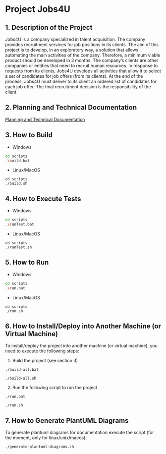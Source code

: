# Project Jobs4U

## 1. Description of the Project

Jobs4U is a company specialized in talent acquisition. The company provides recruitment services for job positions in its clients. The aim of this project is to develop, in an exploratory way,
a solution that allows automating the main activities of the company. Therefore, a minimum
viable product should be developed in 3 months.
The company’s clients are other companies or entities that need to recruit human resources.
In response to requests from its clients, Jobs4U develops all activities that allow it to select a
set of candidates for job offers (from its clients). At the end of the process, Jobs4U must deliver
to its client an ordered list of candidates for each job offer. The final recruitment decision is
the responsibility of the client

## 2. Planning and Technical Documentation

[Planning and Technical Documentation](docs/readme.md)

## 3. How to Build

* Windows
```bash
cd scripts
.\build.bat
```
* Linux/MacOS
```
cd scripts
./build.sh
```

## 4. How to Execute Tests


* Windows
```bash
cd scripts
.\runTest.bat
```
* Linux/MacOS
```
cd scripts
./runTest.sh
```

## 5. How to Run

* Windows
```bash
cd scripts
.\run.bat
```
* Linux/MacOS
```
cd scripts
./run.sh
```

## 6. How to Install/Deploy into Another Machine (or Virtual Machine)

To install/deploy the project into another machine (or virtual machine), you need to execute the following steps:

1. Build the project (see section 3)
```
./build-all.bat
```
```
./build-all.sh
```

2. Run the following script to run the project

```
./run.bat
```
```
./run.sh
```

## 7. How to Generate PlantUML Diagrams

To generate plantuml diagrams for documentation execute the script (for the moment, only for linux/unix/macos):

    ./generate-plantuml-diagrams.sh



